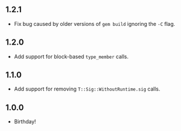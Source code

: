## 1.2.1
* Fix bug caused by older versions of `gem build` ignoring the `-C` flag.

## 1.2.0
* Add support for block-based `type_member` calls.

## 1.1.0
* Add support for removing `T::Sig::WithoutRuntime.sig` calls.

## 1.0.0
* Birthday!
